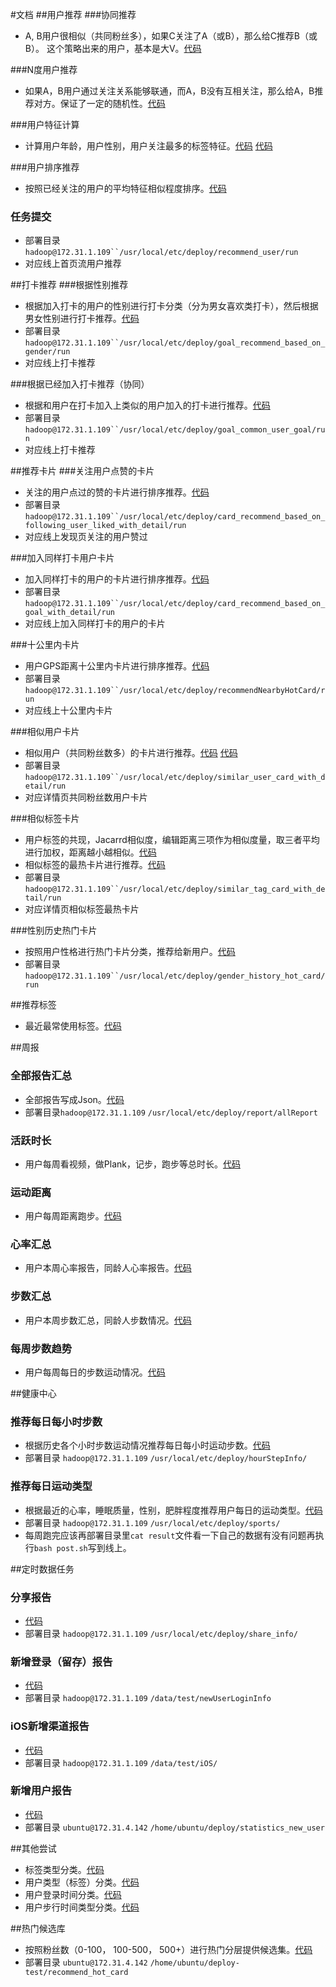 #文档
##用户推荐
###协同推荐
* A, B用户很相似（共同粉丝多），如果C关注了A（或B），那么给C推荐B（或B）。 这个策略出来的用户，基本是大V。[代码](https://github.com/zhiyun168/feel-recommend/blob/master/src/main/scala/com/feel/recommend/RecommendUserBasedOnAlsoFollowing.scala) 


###N度用户推荐
* 如果A，B用户通过关注关系能够联通，而A，B没有互相关注，那么给A，B推荐对方。保证了一定的随机性。[代码](https://github.com/zhiyun168/feel-recommend/blob/master/src/main/scala/com/feel/recommend/RecommendUserBasedOnCCFollowing.scala)

###用户特征计算
* 计算用户年龄，用户性别，用户关注最多的标签特征。[代码](https://github.com/zhiyun168/feel-recommend/blob/master/src/main/scala/com/feel/recommend/UserInfoData.scala) [代码](https://github.com/zhiyun168/feel-recommend/blob/master/src/main/scala/com/feel/recommend/UserInfoFeature.scala) 

###用户排序推荐

* 按照已经关注的用户的平均特征相似程度排序。[代码](https://github.com/zhiyun168/feel-recommend/blob/master/src/main/scala/com/feel/recommend/RankRecommendedUser.scala)
 
### 任务提交
* 部署目录  `hadoop@172.31.1.109``/usr/local/etc/deploy/recommend_user/run`
* 对应线上首页流用户推荐

##打卡推荐
###根据性别推荐
* 根据加入打卡的用户的性别进行打卡分类（分为男女喜欢类打卡），然后根据男女性别进行打卡推荐。[代码](https://github.com/zhiyun168/feel-recommend/blob/master/src/main/scala/com/feel/recommend/RecommendGoalBasedOnGender.scala)
* 部署目录`hadoop@172.31.1.109``/usr/local/etc/deploy/goal_recommend_based_on_gender/run`
* 对应线上打卡推荐

###根据已经加入打卡推荐（协同）
* 根据和用户在打卡加入上类似的用户加入的打卡进行推荐。[代码](https://github.com/zhiyun168/feel-recommend/blob/master/src/main/scala/com/feel/recommend/RecommendGoalBaseOnSameGoalJoinedUser.scala)
* 部署目录`hadoop@172.31.1.109``/usr/local/etc/deploy/goal_common_user_goal/run`
* 对应线上打卡推荐


##推荐卡片
###关注用户点赞的卡片
* 关注的用户点过的赞的卡片进行排序推荐。[代码](https://github.com/zhiyun168/feel-recommend/blob/master/src/main/scala/com/feel/recommend/RecommendCardBasedOnFolowingUserLiked.scala)
* 部署目录 `hadoop@172.31.1.109``/usr/local/etc/deploy/card_recommend_based_on_following_user_liked_with_detail/run`
* 对应线上发现页关注的用户赞过

###加入同样打卡用户卡片
* 加入同样打卡的用户的卡片进行排序推荐。[代码](https://github.com/zhiyun168/feel-recommend/blob/master/src/main/scala/com/feel/recommend/RecommendCardBasedOnGoalJoined.scala)
* 部署目录 `hadoop@172.31.1.109``/usr/local/etc/deploy/card_recommend_based_on_goal_with_detail/run`
* 对应线上加入同样打卡的用户的卡片

###十公里内卡片
* 用户GPS距离十公里内卡片进行排序推荐。[代码](https://github.com/zhiyun168/feel-recommend/blob/master/src/main/scala/com/feel/recommend/RecommendCardBasedOnNearbyHot.scala)
* 部署目录 `hadoop@172.31.1.109``/usr/local/etc/deploy/recommendNearbyHotCard/run`
* 对应线上十公里内卡片

###相似用户卡片
* 相似用户（共同粉丝数多）的卡片进行推荐。[代码](https://github.com/zhiyun168/feel-recommend/blob/master/src/main/scala/com/feel/recommend/RecommendSimilarUser.scala) [代码](https://github.com/zhiyun168/feel-recommend/blob/master/src/main/scala/com/feel/recommend/RecommendCardForSimilarUser.scala)
* 部署目录 `hadoop@172.31.1.109``/usr/local/etc/deploy/similar_user_card_with_detail/run`
* 对应详情页共同粉丝数用户卡片

###相似标签卡片
* 用户标签的共现，Jacarrd相似度，编辑距离三项作为相似度量，取三者平均进行加权，距离越小越相似。[代码](https://github.com/zhiyun168/feel-recommend/blob/master/src/main/scala/com/feel/recommend/RecommendSimilarTag.scala)
* 相似标签的最热卡片进行推荐。[代码](https://github.com/zhiyun168/feel-recommend/blob/master/src/main/scala/com/feel/recommend/RecommendCardForSimilarTag.scala)
*  部署目录 `hadoop@172.31.1.109``/usr/local/etc/deploy/similar_tag_card_with_detail/run`
*  对应详情页相似标签最热卡片

###性别历史热门卡片
* 按照用户性格进行热门卡片分类，推荐给新用户。[代码](https://github.com/zhiyun168/feel-recommend/blob/master/src/main/scala/com/feel/recommend/RecommendHistoryHotContextBasedOnGender.scala)
* 部署目录 `hadoop@172.31.1.109``/usr/local/etc/deploy/gender_history_hot_card/run`

##推荐标签
* 最近最常使用标签。[代码](https://github.com/zhiyun168/feel-recommend/blob/master/src/main/scala/com/feel/recommend/RecentlyMostlyUsedTag.scala)

##周报
### 全部报告汇总

* 全部报告写成Json。[代码](https://github.com/zhiyun168/feel-recommend/blob/master/src/main/scala/com/feel/statistics/AllReport.scala) 
* 部署目录`hadoop@172.31.1.109` `/usr/local/etc/deploy/report/allReport`

### 活跃时长
* 用户每周看视频，做Plank，记步，跑步等总时长。[代码](https://github.com/zhiyun168/feel-recommend/blob/master/src/main/scala/com/feel/statistics/ActivityTimeReport.scala)

### 运动距离
* 用户每周距离跑步。[代码](https://github.com/zhiyun168/feel-recommend/blob/master/src/main/scala/com/feel/statistics/DistanceReport.scala)

### 心率汇总
* 用户本周心率报告，同龄人心率报告。[代码](https://github.com/zhiyun168/feel-recommend/blob/master/src/main/scala/com/feel/statistics/HeartRatioReport.scala)

### 步数汇总
* 用户本周步数汇总，同龄人步数情况。[代码](https://github.com/zhiyun168/feel-recommend/blob/master/src/main/scala/com/feel/statistics/StepReport.scala) 

### 每周步数趋势
* 用户每周每日的步数运动情况。[代码](https://github.com/zhiyun168/feel-recommend/blob/master/src/main/scala/com/feel/statistics/WeeklyDayStepTrend.scala)

##健康中心
### 推荐每日每小时步数
* 根据历史各个小时步数运动情况推荐每日每小时运动步数。[代码](https://github.com/zhiyun168/feel-recommend/blob/master/src/main/scala/com/feel/recommend/RecommendPlanForStepTarget.scala)
* 部署目录 `hadoop@172.31.1.109` `/usr/local/etc/deploy/hourStepInfo/`

### 推荐每日运动类型
* 根据最近的心率，睡眠质量，性别，肥胖程度推荐用户每日的运动类型。[代码](https://github.com/zhiyun168/feel-recommend/blob/master/src/main/scala/com/feel/recommend/RecommendSportsBasedUserInfo.scala)
* 部署目录 `hadoop@172.31.1.109` `/usr/local/etc/deploy/sports/`
* 每周跑完应该再部署目录里`cat result`文件看一下自己的数据有没有问题再执行`bash post.sh`写到线上。

##定时数据任务
### 分享报告
* [代码](https://github.com/zhiyun168/feel-recommend/blob/master/src/main/scala/com/feel/statistics/ShareInfo.scala)
* 部署目录  `hadoop@172.31.1.109` `/usr/local/etc/deploy/share_info/` 

### 新增登录（留存）报告 
* [代码](https://github.com/zhiyun168/feel-recommend/blob/master/src/main/scala/com/feel/statistics/NewUserLogInfo.scala)
* 部署目录 `hadoop@172.31.1.109` `/data/test/newUserLoginInfo`

### iOS新增渠道报告
* [代码](https://github.com/zhiyun168/feel-recommend/blob/master/src/main/scala/com/feel/statistics/ChannelIOSDataInfo.scala)
* 部署目录 `hadoop@172.31.1.109` `/data/test/iOS/`

### 新增用户报告
* [代码](https://github.com/zhiyun168/feel-recommend/blob/master/src/main/scala/com/feel/statistics/NewUserMetric.scala)
* 部署目录 `ubuntu@172.31.4.142` `/home/ubuntu/deploy/statistics_new_user`

##其他尝试
* 标签类型分类。[代码](https://github.com/zhiyun168/feel-recommend/blob/master/src/main/scala/com/feel/recommend/ClassifyTag.scala)
* 用户类型（标签）分类。[代码](https://github.com/zhiyun168/feel-recommend/blob/master/src/main/scala/com/feel/recommend/ClassifyUserType.scala)
* 用户登录时间分类。[代码](https://github.com/zhiyun168/feel-recommend/blob/master/src/main/scala/com/feel/statistics/UserLogInTimeAnalysis.scala)
* 用户步行时间类型分类。[代码](https://github.com/zhiyun168/feel-recommend/blob/master/src/main/scala/com/feel/statistics/StepGame.scala)

##热门候选库
* 按照粉丝数（0-100， 100-500， 500+）进行热门分层提供候选集。[代码](https://github.com/zhiyun168/feel-recommend/blob/master/src/main/scala/com/feel/recommend/RecommendHotCardBasedOnKLDivergence.scala)
* 部署目录 `ubuntu@172.31.4.142` `/home/ubuntu/deploy-test/recommend_hot_card`

